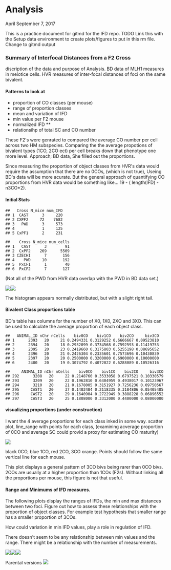 Analysis
================
April
September 7, 2017

This is a practice document for gitmd for the IFD repo. TODO Link this with the Setup data environment to create plots/figures to put in this rm file. Change to gitmd output

### Summary of Interfocal Distances from a F2 Cross

discription of the data and purpose of Analysis. BD data of MLH1 measures in meiotice cells. HVR measures of inter-focal distances of foci on the same bivalent.

#### Patterns to look at

-   proportion of CO classes (per mouse)
-   range of proportion classes
-   mean and variation of IFD
-   min value per F2 mouse
-   normalized IFD \*\*
-   relationsihp of total SC and CO number

These F2's were genrated to compared the average CO number per cell across two HM subspecies. Comparing the the average propotions of bivalent types (1CO, 2CO ect) per cell breaks down that phenotype one more level. Approach; BD data, She filled out the proportions.

Since measuring the proportion of object classes from HVR's data would require the assumption that there are no 0COs, (which is not true), Useing BD's data will be more acurate. But the general approach of quantifying CO proportions from HVR data would be something like... 19 - ( length(IFD) - n3CO\*2).

#### Initial Stats

    ##   Cross N_mice num_IFD
    ## 1  CAST      3     220
    ## 2 CXPF2     72    7682
    ## 3   PWD      3     573
    ## 4            1     125
    ## 5 CxPF1      2     231

    ##    Cross N_mice num_cells
    ## 1   CAST      3        91
    ## 2  CxPF2    269      5509
    ## 3 CZECHI      7       156
    ## 4    PWD     10       192
    ## 5  PxCF1      1        40
    ## 6  PxCF2      7       127

(Not all of the PWD from HVR data overlap with the PWD in BD data set.)

![](Analysis_md_files/figure-markdown_github-ascii_identifiers/histIFD-1.png)![](Analysis_md_files/figure-markdown_github-ascii_identifiers/histIFD-2.png)

The histogram appears normally distributed, but with a slight right tail.

#### Bivalent Class proportions table

BD's table has columns for the number of X0, 1X0, 2XO and 3XO. This can be used to calculate the average proportion of each object class.

    ##   ANIMAL_ID nChr nCells    biv0CO    biv1CO    biv2CO     biv3CO
    ## 1      2393   20     21 0.2494331 0.3129252 0.6666667 0.09523810
    ## 2      2394   20     18 0.2932099 0.3734568 0.7592593 0.11419753
    ## 3      2395   20     23 0.2419660 0.3175803 0.5255198 0.08695652
    ## 4      2396   20     21 0.2426304 0.2335601 0.7573696 0.10430839
    ## 5      2397   20     20 0.2500000 0.3200000 0.6900000 0.10000000
    ## 6      2400   20     19 0.3074792 0.4072022 0.6288089 0.10526316

    ##     ANIMAL_ID nChr nCells    biv0CO    biv1CO    biv2CO     biv3CO
    ## 292      3208   20     22 0.2148760 0.3533058 0.6797521 0.10330579
    ## 293      3209   20     22 0.1962810 0.6404959 0.4938017 0.10123967
    ## 294      3210   20     21 0.1678005 0.3151927 0.7256236 0.09750567
    ## 295     CAST1   20     37 0.1402484 0.2118335 0.3184806 0.05405405
    ## 296     CAST2   20     29 0.1640904 0.2722949 0.3888228 0.06896552
    ## 297     CAST3   20     25 0.1808000 0.3312000 0.4400000 0.08000000

#### visualizing proportions (under construction)

I want the 4 average proportions for each class inked in some way. scatter plot, line\_range with points for each class, (examining acverage proportion of 0CO and average SC could provid a proxy for estimating CO maturity)

![](Analysis_md_files/figure-markdown_github-ascii_identifiers/unnamed-chunk-1-1.png)

black 0CO, blue 1CO, red 2CO, 3CO orange. Points should follow the same vertical line for each mouse.

This plot displays a general pattern of 3CO bivs being rarer than 0CO bivs. 2COs are usually at a higher proportion than 1COs (F2s). Without linking all the proportions per mouse, this figure is not that useful.

#### Range and Minimums of IFD measures.

The following plots display the ranges of IFDs, the min and max distances between two foci. Figure out how to assess these relationships with the proportion of object classes. For example test hypothesis that smaller range has a smaller proportion of 3COs.

How could variation in min IFD values, play a role in regulation of IFD.

There doesn't seem to be any relationship between min values and the range. There might be a relationship with the number of measurements.

![](Analysis_md_files/figure-markdown_github-ascii_identifiers/unnamed-chunk-2-1.png)![](Analysis_md_files/figure-markdown_github-ascii_identifiers/unnamed-chunk-2-2.png)![](Analysis_md_files/figure-markdown_github-ascii_identifiers/unnamed-chunk-2-3.png)

Parental versions ![](Analysis_md_files/figure-markdown_github-ascii_identifiers/unnamed-chunk-3-1.png)
